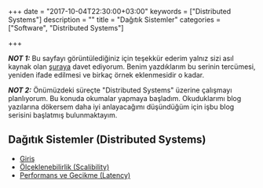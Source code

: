 +++
date = "2017-10-04T22:30:00+03:00"
keywords = ["Distributed Systems"]
description = ""
title = "Dağıtık Sistemler"
categories = ["Software", "Distributed Systems"]

+++

***NOT 1:*** Bu sayfayı görüntülediğiniz için teşekkür ederim yalnız sizi asıl kaynak olan <a href="http://book.mixu.net/distsys/" target="_blank">şuraya</a> davet ediyorum. Benim yazdıklarım bu serinin tercümesi, yeniden ifade edilmesi ve birkaç örnek eklenmesidir o kadar.

***NOT 2:*** Önümüzdeki süreçte "Distributed Systems" üzerine çalışmayı planlıyorum. Bu konuda okumalar yapmaya başladım. Okuduklarımı blog yazılarına dökersem daha iyi anlayacağımı düşündüğüm için işbu blog serisini başlatmış bulunmaktayım. 

## Dağıtık Sistemler (Distributed Systems)
* <a href="/post/distributed-systems-1/" target="_blank">Giriş</a>
* <a href="/post/distributed-systems-2/" target="_blank">Ölçeklenebilirlik (Scalibility)</a>
* <a href="/post/distributed-systems-3/" target="_blank">Performans ve Gecikme (Latency)</a>

